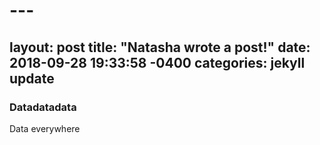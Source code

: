 # ---
layout: post
title:  "Natasha wrote a post!"
date:   2018-09-28 19:33:58 -0400
categories: jekyll update
---
### Datadatadata

Data everywhere
